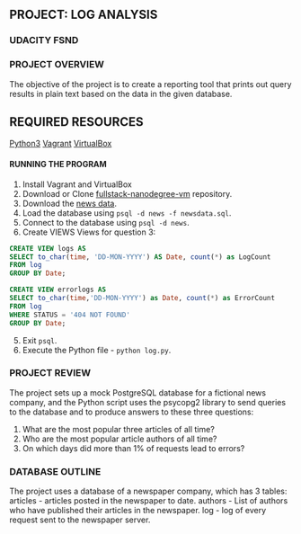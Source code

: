 ## PROJECT: LOG ANALYSIS

### UDACITY FSND

### PROJECT OVERVIEW
The objective of the project is to create a reporting tool that prints out query results in plain text based on the data in the given database.

## REQUIRED RESOURCES
[Python3](https://www.python.org/)
[Vagrant](https://www.vagrantup.com/)
[VirtualBox](https://www.virtualbox.org/)

#### RUNNING THE PROGRAM
  1. Install Vagrant and VirtualBox
  2. Download or Clone [fullstack-nanodegree-vm](https://github.com/udacity/fullstack-nanodegree-vm) repository.
  3. Download the [news data](https://d17h27t6h515a5.cloudfront.net/topher/2016/August/57b5f748_newsdata/newsdata.zip).
  2. Load the database using `psql -d news -f newsdata.sql`.
  3. Connect to the database using `psql -d news`.
  4. Create VIEWS
  Views for question 3:
  ```sql
  CREATE VIEW logs AS
  SELECT to_char(time, 'DD-MON-YYYY') AS Date, count(*) as LogCount
  FROM log
  GROUP BY Date;
  ```
  ```sql
  CREATE VIEW errorlogs AS
  SELECT to_char(time,'DD-MON-YYYY') as Date, count(*) as ErrorCount
  FROM log
  WHERE STATUS = '404 NOT FOUND'
  GROUP BY Date;
  ```
  5. Exit `psql`.
  6. Execute the Python file - `python log.py`.

### PROJECT REVIEW
The project sets up a mock PostgreSQL database for a fictional news company, and the Python script uses the psycopg2 library to send queries to the database and to produce answers to these three questions:

1. What are the most popular three articles of all time?
2. Who are the most popular article authors of all time?
3. On which days did more than 1% of requests lead to errors?


### DATABASE OUTLINE
  The project uses a database of a newspaper company, which has 3 tables:
  articles - articles posted in the newspaper to date.
  authors - List of authors who have published their articles in the newspaper.
  log - log of every request sent to the newspaper server.
